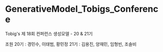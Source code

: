 # GenerativeModel_Tobigs_Conference

Tobig's 제 18회 컨퍼런스 생성모델 - 20 & 21기

조원
20기 : 경민수, 이태범, 황민정
21기 : 김용진, 양재민, 임형빈, 조솔비
